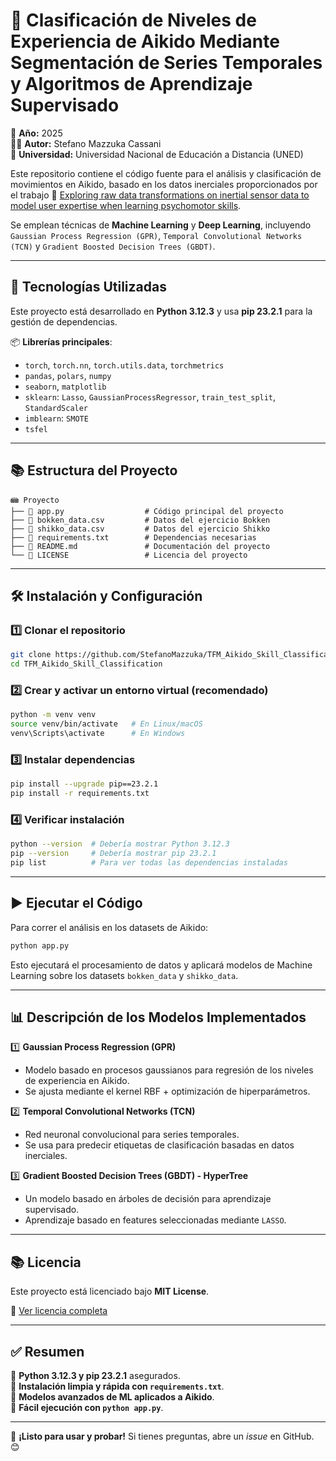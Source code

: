 # 📌 Clasificación de Niveles de Experiencia de Aikido Mediante Segmentación de Series Temporales y Algoritmos de Aprendizaje Supervisado

📅 **Año:** 2025  
👨‍💻 **Autor:** Stefano Mazzuka Cassani  
🏢 **Universidad:** Universidad Nacional de Educación a Distancia (UNED)  

Este repositorio contiene el código fuente para el análisis y clasificación de movimientos en Aikido, basado en los datos inerciales proporcionados por el trabajo 🔗 [Exploring raw data transformations on inertial sensor data to model user expertise when learning psychomotor skills](https://link.springer.com/article/10.1007/s11257-024-09393-2).

Se emplean técnicas de **Machine Learning** y **Deep Learning**, incluyendo `Gaussian Process Regression (GPR)`, `Temporal Convolutional Networks (TCN)` y `Gradient Boosted Decision Trees (GBDT)`.

---

## 🚀 **Tecnologías Utilizadas**  
Este proyecto está desarrollado en **Python 3.12.3** y usa **pip 23.2.1** para la gestión de dependencias.

📦 **Librerías principales**:
- `torch`, `torch.nn`, `torch.utils.data`, `torchmetrics`
- `pandas`, `polars`, `numpy`
- `seaborn`, `matplotlib`
- `sklearn`: `Lasso`, `GaussianProcessRegressor`, `train_test_split`, `StandardScaler`
- `imblearn`: `SMOTE`
- `tsfel`

---

## 📚 **Estructura del Proyecto**  
```
📾 Proyecto
├── 📝 app.py                  # Código principal del proyecto
├── 📝 bokken_data.csv         # Datos del ejercicio Bokken
├── 📝 shikko_data.csv         # Datos del ejercicio Shikko
├── 📝 requirements.txt        # Dependencias necesarias
├── 📝 README.md               # Documentación del proyecto
└── 📝 LICENSE                 # Licencia del proyecto
```

---

## 🛠 **Instalación y Configuración**  
### 1️⃣ Clonar el repositorio  
```bash
git clone https://github.com/StefanoMazzuka/TFM_Aikido_Skill_Classification
cd TFM_Aikido_Skill_Classification
```

### 2️⃣ Crear y activar un entorno virtual (recomendado)  
```bash
python -m venv venv
source venv/bin/activate   # En Linux/macOS
venv\Scripts\activate      # En Windows
```

### 3️⃣ Instalar dependencias  
```bash
pip install --upgrade pip==23.2.1
pip install -r requirements.txt
```

### 4️⃣ Verificar instalación  
```bash
python --version  # Debería mostrar Python 3.12.3
pip --version     # Debería mostrar pip 23.2.1
pip list          # Para ver todas las dependencias instaladas
```

---

## ▶️ **Ejecutar el Código**  
Para correr el análisis en los datasets de Aikido:  
```bash
python app.py
```
Esto ejecutará el procesamiento de datos y aplicará modelos de Machine Learning sobre los datasets `bokken_data` y `shikko_data`.

---

## 📊 **Descripción de los Modelos Implementados**  
1️⃣ **Gaussian Process Regression (GPR)**  
   - Modelo basado en procesos gaussianos para regresión de los niveles de experiencia en Aikido.
   - Se ajusta mediante el kernel RBF + optimización de hiperparámetros.

2️⃣ **Temporal Convolutional Networks (TCN)**  
   - Red neuronal convolucional para series temporales.
   - Se usa para predecir etiquetas de clasificación basadas en datos inerciales.

3️⃣ **Gradient Boosted Decision Trees (GBDT) - HyperTree**  
   - Un modelo basado en árboles de decisión para aprendizaje supervisado.
   - Aprendizaje basado en features seleccionadas mediante `LASSO`.

---

## 📚 **Licencia**

Este proyecto está licenciado bajo **MIT License**.  

🔗 [Ver licencia completa](https://opensource.org/licenses/MIT)

---

## ✅ **Resumen**  
🔹 **Python 3.12.3 y pip 23.2.1** asegurados.  
🔹 **Instalación limpia y rápida con `requirements.txt`**.  
🔹 **Modelos avanzados de ML aplicados a Aikido**.  
🔹 **Fácil ejecución con `python app.py`**.  

---

🚀 **¡Listo para usar y probar!** Si tienes preguntas, abre un *issue* en GitHub. 😊  

